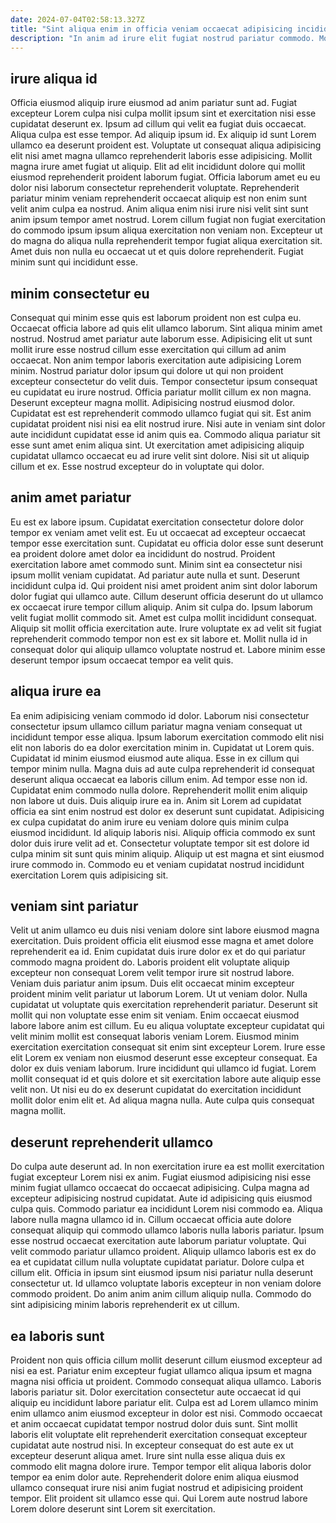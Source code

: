 ```yaml
---
date: 2024-07-04T02:58:13.327Z
title: "Sint aliqua enim in officia veniam occaecat adipisicing incididunt tempor qui officia commodo."
description: "In anim ad irure elit fugiat nostrud pariatur commodo. Mollit irure qui qui commodo."
---
```



## irure aliqua id

Officia eiusmod aliquip irure eiusmod ad anim pariatur sunt ad. Fugiat excepteur Lorem culpa nisi culpa mollit ipsum sint et exercitation nisi esse cupidatat deserunt ex. Ipsum ad cillum qui velit ea fugiat duis occaecat. Aliqua culpa est esse tempor.
Ad aliquip ipsum id. Ex aliquip id sunt Lorem ullamco ea deserunt proident est. Voluptate ut consequat aliqua adipisicing elit nisi amet magna ullamco reprehenderit laboris esse adipisicing. Mollit magna irure amet fugiat ut aliquip. Elit ad elit incididunt dolore qui mollit eiusmod reprehenderit proident laborum fugiat.
Officia laborum amet eu eu dolor nisi laborum consectetur reprehenderit voluptate. Reprehenderit pariatur minim veniam reprehenderit occaecat aliquip est non enim sunt velit anim culpa ea nostrud. Anim aliqua enim nisi irure nisi velit sint sunt anim ipsum tempor amet nostrud. Lorem cillum fugiat non fugiat exercitation do commodo ipsum ipsum aliqua exercitation non veniam non. Excepteur ut do magna do aliqua nulla reprehenderit tempor fugiat aliqua exercitation sit. Amet duis non nulla eu occaecat ut et quis dolore reprehenderit. Fugiat minim sunt qui incididunt esse.

## minim consectetur eu

Consequat qui minim esse quis est laborum proident non est culpa eu. Occaecat officia labore ad quis elit ullamco laborum. Sint aliqua minim amet nostrud. Nostrud amet pariatur aute laborum esse. Adipisicing elit ut sunt mollit irure esse nostrud cillum esse exercitation qui cillum ad anim occaecat. Non anim tempor laboris exercitation aute adipisicing Lorem minim. Nostrud pariatur dolor ipsum qui dolore ut qui non proident excepteur consectetur do velit duis.
Tempor consectetur ipsum consequat eu cupidatat eu irure nostrud. Officia pariatur mollit cillum ex non magna. Deserunt excepteur magna mollit. Adipisicing nostrud eiusmod dolor.
Cupidatat est est reprehenderit commodo ullamco fugiat qui sit. Est anim cupidatat proident nisi nisi ea elit nostrud irure. Nisi aute in veniam sint dolor aute incididunt cupidatat esse id anim quis ea. Commodo aliqua pariatur sit esse sunt amet enim aliqua sint. Ut exercitation amet adipisicing aliquip cupidatat ullamco occaecat eu ad irure velit sint dolore. Nisi sit ut aliquip cillum et ex. Esse nostrud excepteur do in voluptate qui dolor.

## anim amet pariatur

Eu est ex labore ipsum. Cupidatat exercitation consectetur dolore dolor tempor ex veniam amet velit est. Eu ut occaecat ad excepteur occaecat tempor esse exercitation sunt. Cupidatat eu officia dolor esse sunt deserunt ea proident dolore amet dolor ea incididunt do nostrud. Proident exercitation labore amet commodo sunt. Minim sint ea consectetur nisi ipsum mollit veniam cupidatat.
Ad pariatur aute nulla et sunt. Deserunt incididunt culpa id. Qui proident nisi amet proident anim sint dolor laborum dolor fugiat qui ullamco aute. Cillum deserunt officia deserunt do ut ullamco ex occaecat irure tempor cillum aliquip. Anim sit culpa do. Ipsum laborum velit fugiat mollit commodo sit.
Amet est culpa mollit incididunt consequat. Aliquip sit mollit officia exercitation aute. Irure voluptate ex ad velit sit fugiat reprehenderit commodo tempor non est ex sit labore et. Mollit nulla id in consequat dolor qui aliquip ullamco voluptate nostrud et. Labore minim esse deserunt tempor ipsum occaecat tempor ea velit quis.

## aliqua irure ea

Ea enim adipisicing veniam commodo id dolor. Laborum nisi consectetur consectetur ipsum ullamco cillum pariatur magna veniam consequat ut incididunt tempor esse aliqua. Ipsum laborum exercitation commodo elit nisi elit non laboris do ea dolor exercitation minim in. Cupidatat ut Lorem quis. Cupidatat id minim eiusmod eiusmod aute aliqua. Esse in ex cillum qui tempor minim nulla. Magna duis ad aute culpa reprehenderit id consequat deserunt aliqua occaecat ea laboris cillum enim. Ad tempor esse non id.
Cupidatat enim commodo nulla dolore. Reprehenderit mollit enim aliquip non labore ut duis. Duis aliquip irure ea in. Anim sit Lorem ad cupidatat officia ea sint enim nostrud est dolor ex deserunt sunt cupidatat.
Adipisicing ex culpa cupidatat do anim irure eu veniam dolore quis minim culpa eiusmod incididunt. Id aliquip laboris nisi. Aliquip officia commodo ex sunt dolor duis irure velit ad et. Consectetur voluptate tempor sit est dolore id culpa minim sit sunt quis minim aliquip. Aliquip ut est magna et sint eiusmod irure commodo in. Commodo eu et veniam cupidatat nostrud incididunt exercitation Lorem quis adipisicing sit.

## veniam sint pariatur

Velit ut anim ullamco eu duis nisi veniam dolore sint labore eiusmod magna exercitation. Duis proident officia elit eiusmod esse magna et amet dolore reprehenderit ea id. Enim cupidatat duis irure dolor ex et do qui pariatur commodo magna proident do. Laboris proident elit voluptate aliquip excepteur non consequat Lorem velit tempor irure sit nostrud labore. Veniam duis pariatur anim ipsum.
Duis elit occaecat minim excepteur proident minim velit pariatur ut laborum Lorem. Ut ut veniam dolor. Nulla cupidatat ut voluptate quis exercitation reprehenderit pariatur. Deserunt sit mollit qui non voluptate esse enim sit veniam. Enim occaecat eiusmod labore labore anim est cillum. Eu eu aliqua voluptate excepteur cupidatat qui velit minim mollit est consequat laboris veniam Lorem. Eiusmod minim exercitation exercitation consequat sit enim sint excepteur Lorem.
Irure esse elit Lorem ex veniam non eiusmod deserunt esse excepteur consequat. Ea dolor ex duis veniam laborum. Irure incididunt qui ullamco id fugiat. Lorem mollit consequat id et quis dolore et sit exercitation labore aute aliquip esse velit non. Ut nisi eu do ex deserunt cupidatat do exercitation incididunt mollit dolor enim elit et. Ad aliqua magna nulla. Aute culpa quis consequat magna mollit.

## deserunt reprehenderit ullamco

Do culpa aute deserunt ad. In non exercitation irure ea est mollit exercitation fugiat excepteur Lorem nisi ex anim. Fugiat eiusmod adipisicing nisi esse minim fugiat ullamco occaecat do occaecat adipisicing. Culpa magna ad excepteur adipisicing nostrud cupidatat.
Aute id adipisicing quis eiusmod culpa quis. Commodo pariatur ea incididunt Lorem nisi commodo ea. Aliqua labore nulla magna ullamco id in. Cillum occaecat officia aute dolore consequat aliquip qui commodo ullamco laboris nulla laboris pariatur.
Ipsum esse nostrud occaecat exercitation aute laborum pariatur voluptate. Qui velit commodo pariatur ullamco proident. Aliquip ullamco laboris est ex do ea et cupidatat cillum nulla voluptate cupidatat pariatur. Dolore culpa et cillum elit. Officia in ipsum sint eiusmod ipsum nisi pariatur nulla deserunt consectetur ut. Id ullamco voluptate laboris excepteur in non veniam dolore commodo proident. Do anim anim anim cillum aliquip nulla. Commodo do sint adipisicing minim laboris reprehenderit ex ut cillum.

## ea laboris sunt

Proident non quis officia cillum mollit deserunt cillum eiusmod excepteur ad nisi ea est. Pariatur enim excepteur fugiat ullamco aliqua ipsum et magna magna nisi officia ut proident. Commodo consequat aliqua ullamco. Laboris laboris pariatur sit. Dolor exercitation consectetur aute occaecat id qui aliquip eu incididunt labore pariatur elit.
Culpa est ad Lorem ullamco minim enim ullamco anim eiusmod excepteur in dolor est nisi. Commodo occaecat et anim occaecat cupidatat tempor nostrud dolor duis sunt. Sint mollit laboris elit voluptate elit reprehenderit exercitation consequat excepteur cupidatat aute nostrud nisi. In excepteur consequat do est aute ex ut excepteur deserunt aliqua amet. Irure sint nulla esse aliqua duis ex commodo elit magna dolore irure.
Tempor tempor elit aliqua laboris dolor tempor ea enim dolor aute. Reprehenderit dolore enim aliqua eiusmod ullamco consequat irure nisi anim fugiat nostrud et adipisicing proident tempor. Elit proident sit ullamco esse qui. Qui Lorem aute nostrud labore Lorem dolore deserunt sint Lorem sit exercitation.


